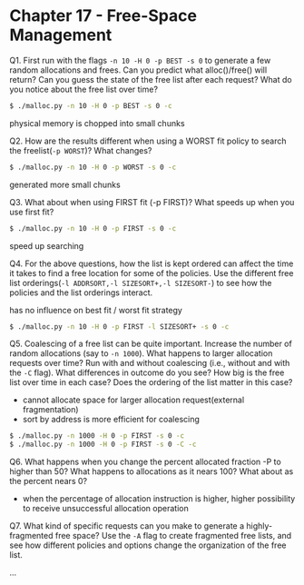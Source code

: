 # Chapter 17 - Free-Space Management

Q1. First run with the flags `-n 10 -H 0 -p BEST -s 0` to generate a few random allocations and frees. Can you predict what alloc()/free() will return? Can you guess the state of the free list after each request? What do you notice about the free list over time?

```bash
$ ./malloc.py -n 10 -H 0 -p BEST -s 0 -c
```

physical memory is chopped into small chunks

Q2. How are the results different when using a WORST fit policy to search the freelist(`-p WORST`)? What changes?

```bash
$ ./malloc.py -n 10 -H 0 -p WORST -s 0 -c
```

generated more small chunks

Q3. What about when using FIRST fit (-p FIRST)? What speeds up when you use first fit?

```bash
$ ./malloc.py -n 10 -H 0 -p FIRST -s 0 -c
```

speed up searching

Q4. For the above questions, how the list is kept ordered can affect the time it takes to find a free location for some of the policies. Use the different free list orderings(`-l ADDRSORT,-l SIZESORT+,-l SIZESORT-`) to see how the policies and the list orderings interact.

has no influence on best fit / worst fit strategy

```bash
$ ./malloc.py -n 10 -H 0 -p FIRST -l SIZESORT+ -s 0 -c
```

Q5. Coalescing of a free list can be quite important. Increase the number of random allocations (say to `-n 1000`). What happens to larger allocation requests over time? Run with and without coalescing (i.e., without and with the `-C` flag). What differences in outcome do you see? How big is the free list over time in each case? Does the ordering of the list matter in this case?

- cannot allocate space for larger allocation request(external fragmentation)
- sort by address is more efficient for coalescing

```bash
$ ./malloc.py -n 1000 -H 0 -p FIRST -s 0 -c
$ ./malloc.py -n 1000 -H 0 -p FIRST -s 0 -C -c
```

Q6. What happens when you change the percent allocated fraction -P to higher than 50? What happens to allocations as it nears 100? What about as the percent nears 0?

- when the percentage of allocation instruction is higher, higher possibility to receive unsuccessful allocation operation

Q7. What kind of specific requests can you make to generate a highly-fragmented free space? Use the `-A` flag to create fragmented free lists, and see how different policies and options change the organization of the free list.

...
